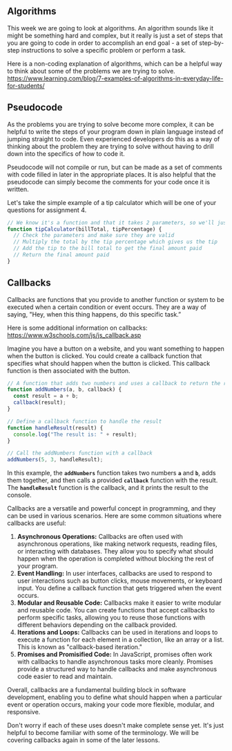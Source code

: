 ## **Algorithms**

This week we are going to look at algorithms. An algorithm sounds like it might be something hard and complex, but it really is just a set of steps that you are going to code in order to accomplish an end goal - a set of step-by-step instructions to solve a specific problem or perform a task.

Here is a non-coding explanation of algorithms, which can be a helpful way to think about some of the problems we are trying to solve.
https://www.learning.com/blog/7-examples-of-algorithms-in-everyday-life-for-students/

## **Pseudocode**

As the problems you are trying to solve become more complex, it can be helpful to write the steps of your program down in plain language instead of jumping straight to code. Even experienced developers do this as a way of thinking about the problem they are trying to solve without having to drill down into the specifics of how to code it.

Pseudocode will not compile or run, but can be made as a set of comments with code filled in later in the appropriate places. It is also helpful that the pseudocode can simply become the comments for your code once it is written.

Let's take the simple example of a tip calculator which will be one of your questions for assignment 4.

```jsx
// We know it's a function and that it takes 2 parameters, so we'll just go ahead and code that part
function tipCalculator(billTotal, tipPercentage) {
  // Check the parameters and make sure they are valid
  // Multiply the total by the tip percentage which gives us the tip
  // Add the tip to the bill total to get the final amount paid
  // Return the final amount paid
}
```

## **Callbacks**

Callbacks are functions that you provide to another function or system to be executed when a certain condition or event occurs. They are a way of saying, "Hey, when this thing happens, do this specific task.”

Here is some additional information on callbacks:
https://www.w3schools.com/js/js_callback.asp

Imagine you have a button on a website, and you want something to happen when the button is clicked. You could create a callback function that specifies what should happen when the button is clicked. This callback function is then associated with the button.

```jsx
// A function that adds two numbers and uses a callback to return the result
function addNumbers(a, b, callback) {
  const result = a + b;
  callback(result);
}

// Define a callback function to handle the result
function handleResult(result) {
  console.log("The result is: " + result);
}

// Call the addNumbers function with a callback
addNumbers(5, 3, handleResult);
```

In this example, the **`addNumbers`** function takes two numbers **`a`** and **`b`**, adds them together, and then calls a provided **`callback`** function with the result. The **`handleResult`** function is the callback, and it prints the result to the console.

Callbacks are a versatile and powerful concept in programming, and they can be used in various scenarios. Here are some common situations where callbacks are useful:

1. **Asynchronous Operations:** Callbacks are often used with asynchronous operations, like making network requests, reading files, or interacting with databases. They allow you to specify what should happen when the operation is completed without blocking the rest of your program.
2. **Event Handling:** In user interfaces, callbacks are used to respond to user interactions such as button clicks, mouse movements, or keyboard input. You define a callback function that gets triggered when the event occurs.
3. **Modular and Reusable Code:** Callbacks make it easier to write modular and reusable code. You can create functions that accept callbacks to perform specific tasks, allowing you to reuse those functions with different behaviors depending on the callback provided.
4. **Iterations and Loops:** Callbacks can be used in iterations and loops to execute a function for each element in a collection, like an array or a list. This is known as "callback-based iteration."
5. **Promises and Promisified Code:** In JavaScript, promises often work with callbacks to handle asynchronous tasks more cleanly. Promises provide a structured way to handle callbacks and make asynchronous code easier to read and maintain.

Overall, callbacks are a fundamental building block in software development, enabling you to define what should happen when a particular event or operation occurs, making your code more flexible, modular, and responsive.

Don't worry if each of these uses doesn't make complete sense yet. It's just helpful to become familiar with some of the terminology. We will be covering callbacks again in some of the later lessons.

